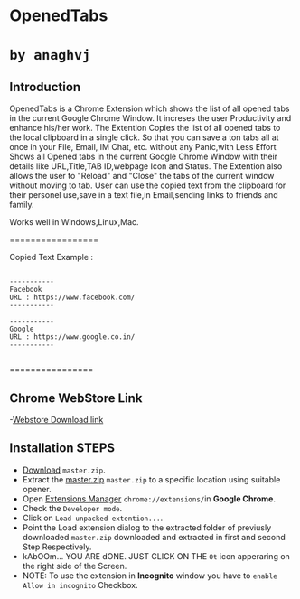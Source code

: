 # OpenedTabs 
`by anaghvj`
==========
## Introduction

OpenedTabs is a Chrome Extension  which shows the list of all opened tabs in the current Google Chrome Window.
It increses the user Productivity and enhance his/her work. The Extention Copies the list of all opened tabs to the  local clipboard in a single click.
So that you can save a ton tabs all at once in your File, Email, IM Chat, etc. without any Panic,with Less Effort
Shows all Opened tabs in the current Google Chrome Window with their details like URL,Title,TAB ID,webpage Icon and Status.
The Extention also allows the user to "Reload" and "Close" the tabs of the current window without moving to tab.
User can use the copied text from the clipboard for their personel use,save in a text file,in Email,sending links to friends and family.

Works well in  Windows,Linux,Mac.

=================

Copied Text Example :
```

-----------
Facebook
URL : https://www.facebook.com/
-----------

-----------
Google
URL : https://www.google.co.in/
-----------


```
================

## Chrome WebStore Link
-[Webstore Download link](https://chrome.google.com/webstore/detail/openedtabs/hgohfinkmbjghllknbjejeagkmckehif)

## Installation STEPS

- [Download](https://github.com/anaghvj/OpenedTabs/archive/master.zip) `master.zip`.
- Extract the [master.zip](https://github.com/anaghvj/OpenedTabs/archive/master.zip) `master.zip` to a specific location using suitable opener.
- Open [Extensions Manager](chrome://extensions) `chrome://extensions/`in <b>Google Chrome</b>.
- Check the `Developer mode`.
- Click on `Load unpacked extention...`.
- Point the Load extension dialog to the extracted  folder of previusly downloaded `master.zip` downloaded and extracted in first and second Step Respectively.
- kAbOOm... YOU ARE dONE. JUST CLICK ON THE `Ot` icon apperaring on the right side of the Screen.
- NOTE: To use the extension in <b>Incognito</b> window you have to `enable` `Allow in incognito` Checkbox.
